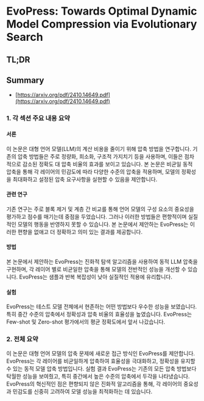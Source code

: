 # EvoPress: Towards Optimal Dynamic Model Compression via Evolutionary Search
## TL;DR
## Summary
- [https://arxiv.org/pdf/2410.14649.pdf](https://arxiv.org/pdf/2410.14649.pdf)

### 1. 각 섹션 주요 내용 요약

#### 서론
이 논문은 대형 언어 모델(LLM)의 계산 비용을 줄이기 위해 압축 방법을 연구합니다. 기존의 압축 방법들은 주로 정량화, 희소화, 구조적 가지치기 등을 사용하며, 이들은 점차적으로 감소된 정확도 대 압축 비율의 효과를 보이고 있습니다. 본 논문은 비균일 동적 압축을 통해 각 레이어의 민감도에 따라 다양한 수준의 압축을 적용하며, 모델의 정확성을 최대화하고 설정된 압축 요구사항을 실현할 수 있음을 제안합니다.

#### 관련 연구
기존 연구는 주로 블록 제거 및 계층 간 비교를 통해 언어 모델의 구성 요소의 중요성을 평가하고 점수를 매기는데 중점을 두었습니다. 그러나 이러한 방법들은 편향적이며 실질적인 모델의 행동을 반영하지 못할 수 있습니다. 본 논문에서 제안하는 EvoPress는 이러한 편향을 없애고 더 정확하고 의미 있는 결과를 제공합니다.

#### 방법
본 논문에서 제안하는 EvoPress는 진화적 탐색 알고리즘을 사용하여 동적 LLM 압축을 구현하며, 각 레이어 별로 비균일한 압축을 통해 모델의 전반적인 성능을 개선할 수 있습니다. EvoPress는 샘플과 반복 복잡성이 낮아 실질적인 적용에 유리합니다.

#### 실험
EvoPress는 테스트 모델 전체에서 현존하는 어떤 방법보다 우수한 성능을 보였습니다. 특히 중간 수준의 압축에서 정확성과 압축 비율의 효율성을 높였습니다. EvoPress는 Few-shot 및 Zero-shot 평가에서의 평균 정확도에서 앞서 나갔습니다.

### 2. 전체 요약
이 논문은 대형 언어 모델의 압축 문제에 새로운 접근 방식인 EvoPress를 제안합니다. EvoPress는 각 레이어를 비균일하게 압축하여 효율성을 극대화하고, 정확성을 유지할 수 있는 동적 모델 압축 방법입니다. 실험 결과 EvoPress는 기존의 모든 압축 방법보다 탁월한 성능을 보여줬고, 특히 중간에서 높은 수준의 압축에서 두각을 나타냈습니다. EvoPress의 혁신적인 점은 편향되지 않은 진화적 알고리즘을 통해, 각 레이어의 중요성과 민감도를 신중히 고려하여 모델 성능을 최적화하는 데 있습니다.